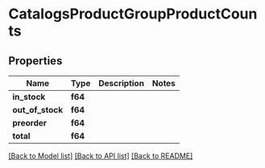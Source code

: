 # CatalogsProductGroupProductCounts

## Properties
Name | Type | Description | Notes
------------ | ------------- | ------------- | -------------
**in_stock** | **f64** |  | 
**out_of_stock** | **f64** |  | 
**preorder** | **f64** |  | 
**total** | **f64** |  | 

[[Back to Model list]](../README.md#documentation-for-models) [[Back to API list]](../README.md#documentation-for-api-endpoints) [[Back to README]](../README.md)


